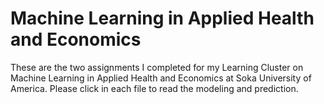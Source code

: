 # Machine Learning in Applied Health and Economics

These are the two assignments I completed for my Learning Cluster on Machine Learning in Applied Health and Economics at Soka University of America. Please click in each file to read the modeling and prediction.

